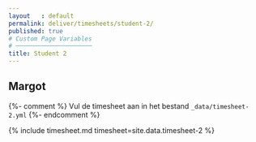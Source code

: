 ```yaml
---
layout   : default
permalink: deliver/timesheets/student-2/
published: true
# Custom Page Variables
# ─────────────────────
title: Student 2
---
```

## Margot

{%- comment %}
Vul de timesheet aan in het bestand `_data/timesheet-2.yml`
{%- endcomment %}

{% include timesheet.md timesheet=site.data.timesheet-2 %}